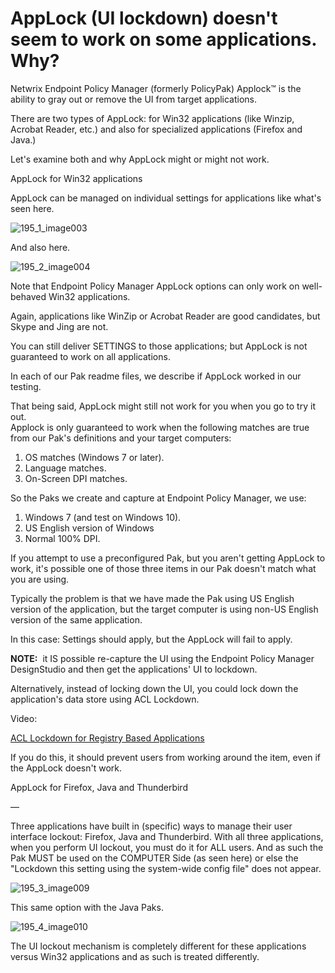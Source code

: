 # AppLock (UI lockdown) doesn't seem to work on some applications. Why?

Netwrix Endpoint Policy Manager (formerly PolicyPak) Applock™ is the ability to gray out or remove
the UI from target applications.

There are two types of AppLock: for Win32 applications (like Winzip, Acrobat Reader, etc.) and also
for specialized applications (Firefox and Java.)

Let's examine both and why AppLock might or might not work.

AppLock for Win32 applications

AppLock can be managed on individual settings for applications like what's seen here.

![195_1_image003](/img/product_docs/endpointpolicymanager/endpointpolicymanager/troubleshooting/applicationsettings/applock/195_1_image003.webp)

And also here.

![195_2_image004](/img/product_docs/endpointpolicymanager/endpointpolicymanager/troubleshooting/applicationsettings/applock/195_2_image004.webp)

Note that Endpoint Policy Manager AppLock options can only work on well-behaved Win32 applications.

Again, applications like WinZip or Acrobat Reader are good candidates, but Skype and Jing are not.

You can still deliver SETTINGS to those applications; but AppLock is not guaranteed to work on all
applications.

In each of our Pak readme files, we describe if AppLock worked in our testing.

That being said, AppLock might still not work for you when you go to try it out.  
Applock is only guaranteed to work when the following matches are true from our Pak's definitions
and your target computers:

1. OS matches (Windows 7 or later).
2. Language matches.
3. On-Screen DPI matches.

So the Paks we create and capture at Endpoint Policy Manager, we use:

1. Windows 7 (and test on Windows 10).
2. US English version of Windows
3. Normal 100% DPI.

If you attempt to use a preconfigured Pak, but you aren't getting AppLock to work, it's possible one
of those three items in our Pak doesn't match what you are using.

Typically the problem is that we have made the Pak using US English version of the application, but
the target computer is using non-US English version of the same application.

In this case: Settings should apply, but the AppLock will fail to apply.

**NOTE:**  it IS possible re-capture the UI using the Endpoint Policy Manager DesignStudio and then
get the applications' UI to lockdown.

Alternatively, instead of locking down the UI, you could lock down the application's data store
using ACL Lockdown.

Video:

[ACL Lockdown for Registry Based Applications](/docs/endpointpolicymanager/endpointpolicymanager/video/applicationsettings/acllockdown.md)

If you do this, it should prevent users from working around the item, even if the AppLock doesn't
work.

AppLock for Firefox, Java and Thunderbird

—

Three applications have built in (specific) ways to manage their user interface lockout: Firefox,
Java and Thunderbird. With all three applications, when you perform UI lockout, you must do it for
ALL users. And as such the Pak MUST be used on the COMPUTER Side (as seen here) or else the
"Lockdown this setting using the system-wide config file" does not appear.

![195_3_image009](/img/product_docs/endpointpolicymanager/endpointpolicymanager/troubleshooting/applicationsettings/applock/195_3_image009.webp)

This same option with the Java Paks.

![195_4_image010](/img/product_docs/endpointpolicymanager/endpointpolicymanager/troubleshooting/applicationsettings/applock/195_4_image010.webp)

The UI lockout mechanism is completely different for these applications versus Win32 applications
and as such is treated differently.

